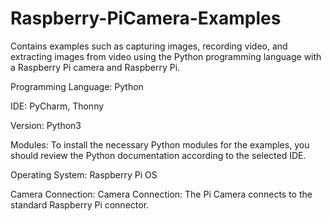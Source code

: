 # Raspberry-PiCamera-Examples
Contains examples such as capturing images, recording video, and extracting images from video using the Python programming language with a Raspberry Pi camera and Raspberry Pi.

Programming Language: Python

IDE: PyCharm, Thonny

Version: Python3

Modules: To install the necessary Python modules for the examples, you should review the Python documentation according to the selected IDE.

Operating System: Raspberry Pi OS

Camera Connection: Camera Connection: The Pi Camera connects to the standard Raspberry Pi connector.